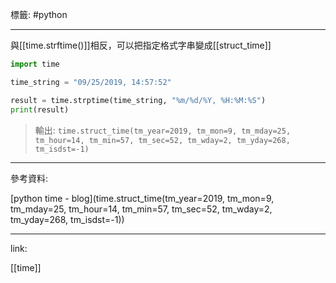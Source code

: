 標籤: #python 

---

與[[time.strftime()]]相反，可以把指定格式字串變成[[struct_time]]

```python
import time

time_string = "09/25/2019, 14:57:52"

result = time.strptime(time_string, "%m/%d/%Y, %H:%M:%S")
print(result)
```

> 輸出: `time.struct_time(tm_year=2019, tm_mon=9, tm_mday=25, tm_hour=14, tm_min=57, tm_sec=52, tm_wday=2, tm_yday=268, tm_isdst=-1)`

---

參考資料:

[python time - blog](time.struct_time(tm_year=2019, tm_mon=9, tm_mday=25, tm_hour=14, tm_min=57, tm_sec=52, tm_wday=2, tm_yday=268, tm_isdst=-1))

---

link:

[[time]]